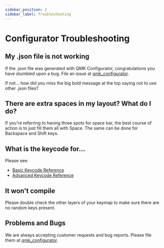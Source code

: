 ```yaml
---
sidebar_position: 2
sidebar_label: Troubleshooting
---
```


# Configurator Troubleshooting

## My .json file is not working

If the .json file was generated with QMK Configurator, congratulations you have stumbled upon a bug. File an issue at [qmk_configurator](https://github.com/qmk/qmk_configurator/issues).

If not... how did you miss the big bold message at the top saying not to use other .json files?

## There are extra spaces in my layout? What do I do?

If you're referring to having three spots for space bar, the best course of action is to just fill them all with Space. The same can be done for Backspace and Shift keys.

## What is the keycode for...

Please see:

* [Basic Keycode Reference](keycodes_basic.md)
* [Advanced Keycode Reference](feature_advanced_keycodes.md)

## It won't compile

Please double check the other layers of your keymap to make sure there are no random keys present.

## Problems and Bugs

We are always accepting customer requests and bug reports. Please file them at [qmk_configurator](https://github.com/qmk/qmk_configurator/issues).

